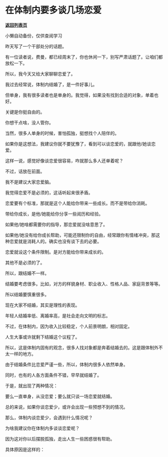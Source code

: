 # 在体制内要多谈几场恋爱

[**返回列表页**](/gzh/费曼的小茶馆)

小懒自动备份，仅供查阅学习

昨天写了一个干部处分的话题。

  

有一位读者说，费曼，都已经周末了，你也休闲一下，别写严肃话题了。让咱们都放松一下。

  

所以，我今天又给大家聊聊恋爱了。

  

我过去经常说，体制内结婚了，是一件好事儿。

  

但单身，我有很多读者也是单身的。我觉得，如果没有找到合适的对象，单着也好。

  

关键是你挺自由的。

  

你想干点啥，没人管你。

  

当然，很多人单身的时候，害怕孤独，挺想找个人陪伴的。

  

如果你是这想法，我建议你就不要犹豫了，看到可以谈恋爱的，就跟他/她谈恋爱。

  

这样一说，感觉好像谈恋爱很容易，咋就那么多人还单着呢？

  

不过，话放在前面。

  

我不是建议大家恋爱脑。

  

我觉得恋爱不是必须的，这话听起来很矛盾。

  

恋爱要有个标准，那就是这个人能给你带来一些成长。而不是带给你消耗。

  

带给你成长，是他/她能给你分享一些阅历和经验。

  

如果他/她啥都需要你的指导，那恋爱就没啥意思了。

  

如果他/她没有给你成长帮助，可能还限制你的自由，经常跟你有情绪冲突，那这种恋爱就是消耗人的。确实也没有谈下去的必要。

  

恋爱就设这个条件限制。是对方能给你带来成长的。

  

其他不是必须的了。

  

所以，跟结婚不一样。

  

结婚要考虑很多。比如，对方的样貌身材、职业收入、性格人品、家庭背景等等。

  

所以结婚要慎重很多。

  

现在大家不结婚，其实是理性的表现。

  

年轻人结婚率低、离婚率高，是社会走向文明的标志。

  

不过，在体制内，因为收入比较稳定，个人前景明朗，相对固定。

  

人生大事或许就剩下结婚这个议程了。

  

所以，这是体制内固有的观念，很多人找对象都是奔着结婚去的。这是跟体制外不太一样的地方。

  

由于结婚条件比恋爱严谨一些，所以，体制内很多人依然单身。

  

同时，也有的人各方面条件不错，早早就结婚了。

  

于是，就出现了两种情况：

  

要么一直单身，从没恋爱；要么就只谈一场恋爱就结婚。

  

总的来说，如果你谈恋爱少，或许会出现一些预想不到的情况。

  

那么，体制内谈恋爱少，会遇到什么情况呢？

  

为啥我建议你在体制内多谈谈恋爱呢？

  

因为这对你以后摆脱孤独，走出人生一些困惑很有帮助。

  

具体原因是这样的：

